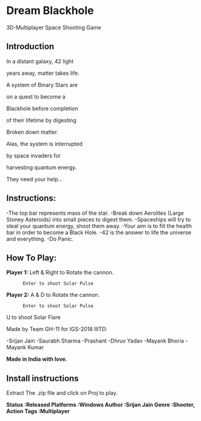 # Dream Blackhole
3D-Multiplayer Space Shooting Game

## Introduction
In a distant galaxy, 42 light

years away, matter takes life.

A system of Binary Stars are

on a quest to become a

Blackhole before completion

of their lifetime by digesting

Broken down matter.

Alas, the system is interrupted

by space invaders for

harvesting quantum energy.

They need your help…

## Instructions:
-The top bar represents mass of the star.
-Break down Aerolites (Large Stoney Asteroids) into small pieces to digest them.
-Spaceships will try to steal your quantum energy, shoot them away.
-Your aim is to fill the health bar in order to become a Black Hole.
-42 is the answer to life the universe and everything.
-Do Panic.

## How To Play:

**Player 1:** Left & Right to Rotate the cannon.

          Enter to shoot Solar Pulse

**Player 2:** A & D to Rotate the cannon.

          Enter to shoot Solar Pulse

U to shoot Solar Flare

<May the Force be with you>

Made by Team GH-11 for IGS-2018 IIITD: 


-Srijan Jain
-Saurabh Sharma
-Prashant 
-Dhruv Yadav
-Mayank Bhoria
-Mayank Kumar

**Made in India with love.**


## Install instructions
Extract The .zip file and click on Proj to play.


**Status          :Released
Platforms       :Windows
Author          :Srijan Jain
Genre           :Shooter, Action
Tags            :Multiplayer**
